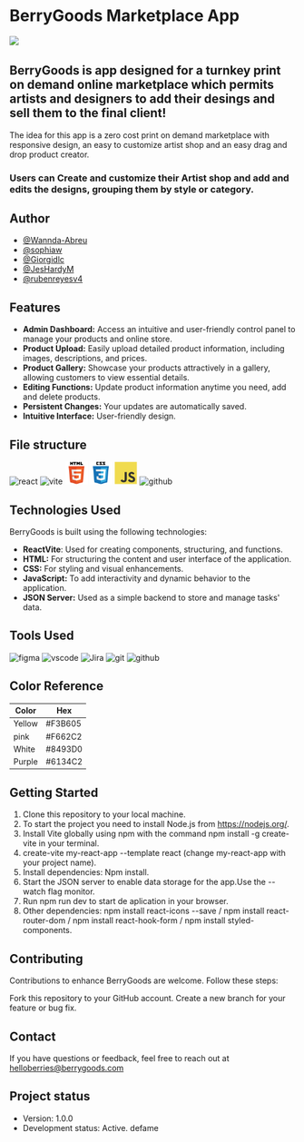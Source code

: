 # BerryGoods Marketplace App
<div> 
<img src="https://github.com/sophiawm/BerryGoods/blob/6edb63dd20cb6acbf0a181cf4aa8ea22ed123708/src/assets/logo-berry-goods.png" width="120"/>
<div> 

## BerryGoods is app designed for a turnkey print on demand online marketplace which permits artists and designers to add their desings and sell them to the final client!
The idea for this app is a zero cost print on demand marketplace with responsive design, an easy to customize artist shop and an easy drag and drop product creator.
### Users can Create and customize their Artist shop  and add and edits the designs,  grouping them by style or category.


## Author
- [@Wannda-Abreu](https://github.com/Wannda-Abreu)
- [@sophiaw](https://github.com/Wannda-Abreu)
- [@Giorgidlc](https://github.com/Giorgidlc)
- [@JesHardyM](https://github.com/JesHardyM)
- [@rubenreyesv4](https://github.com/rubenreyesv4)
  
 

## Features

- **Admin Dashboard:** Access an intuitive and user-friendly control panel to manage your products and online store.
- **Product Upload:** Easily upload detailed product information, including images, descriptions, and prices.
- **Product Gallery:** Showcase your products attractively in a gallery, allowing customers to view essential details.
- **Editing Functions:** Update product information anytime you need, add and delete products.
- **Persistent Changes:** Your updates are automatically saved.
- **Intuitive Interface:** User-friendly design.

## File structure

 <div> 
<img src="https://img.icons8.com/plasticine/100/react.png" width="60" height="60" alt="react"/>
<img src="https://img.icons8.com/fluency/48/vite.png" alt="vite"/>
<img src="https://raw.githubusercontent.com/devicons/devicon/master/icons/html5/html5-original-wordmark.svg" alt="html5" width="40" height="40"/>
<img src="https://raw.githubusercontent.com/devicons/devicon/master/icons/css3/css3-original-wordmark.svg" alt="css3" width="40" height="40"/>
<img src="https://raw.githubusercontent.com/devicons/devicon/master/icons/javascript/javascript-original.svg" alt="javascript" width="40" height="40"/> 
<img src="https://github.com/Wannda-Abreu/To-Do-List/assets/137044379/501865d1-b5d2-45b5-9e00-7c5298922546)"alt="github" width="40" heigth="40"/>
<div> 
  
## Technologies Used

BerryGoods is built using the following technologies:

- **ReactVite**: Used for creating components, structuring, and functions.
- **HTML:** For structuring the content and user interface of the application.
- **CSS:** For styling and visual enhancements.
- **JavaScript:** To add interactivity and dynamic behavior to the application.
- **JSON Server:** Used as a simple backend to store and manage tasks' data.
  

## Tools Used
<div>
<img src="https://www.vectorlogo.zone/logos/figma/figma-icon.svg" alt="figma" width="40" height="40"/>
<img src="https://w7.pngwing.com/pngs/512/824/png-transparent-visual-studio-code-hd-logo-thumbnail.png" alt="vscode" width="40" heigth="40"/>
<img src="https://cdn.jsdelivr.net/gh/devicons/devicon/icons/jira/jira-original-wordmark.svg" alt="Jira" width="40" heigth="40"/>
<img src="https://www.vectorlogo.zone/logos/git-scm/git-scm-icon.svg" alt="git" width="40" height="40"/>
<img src="https://cdn-icons-png.flaticon.com/512/25/25231.png" alt="github" width="40" heigth="40"/> 
<div>

## Color Reference

| Color             | Hex                                                                |
| ----------------- | ------------------------------------------------------------------ |
| Yellow | #F3B605 |
| pink| #F662C2 |
| White| #8493D0 |
| Purple | #6134C2 |

 
 ## Getting Started
 
1. Clone this repository to your local machine.
2. To start the project you need to install Node.js from https://nodejs.org/.
3. Install Vite globally using npm with the command npm install -g create-vite
 in your terminal.
4. create-vite my-react-app --template react (change  my-react-app with your project name).
5. Install dependencies: Npm install.
6. Start the JSON server to enable data storage for the app.Use the --watch flag monitor.
7. Run npm run dev to start de aplication in your browser.
8. Other dependencies: npm install react-icons --save   /  npm install react-router-dom / npm install react-hook-form / npm install styled-components.


## Contributing
Contributions to enhance BerryGoods are welcome. Follow these steps:

Fork this repository to your GitHub account.
Create a new branch for your feature or bug fix.

## Contact
If you have questions or feedback, feel free to reach out at helloberries@berrygoods.com


## Project status

- Version: 1.0.0
- Development status: Active. defame


